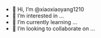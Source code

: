 - 👋 Hi, I’m @xiaoxiaoyang1210
- 👀 I’m interested in ...
- 🌱 I’m currently learning ...
- 💞️ I’m looking to collaborate on ...

<!---
xiaoxiaoyang1210/xiaoxiaoyang1210 is a ✨ special ✨ repository because its `README.md` (this file) appears on your GitHub profile.
You can click the Preview link to take a look at your changes.
--->

